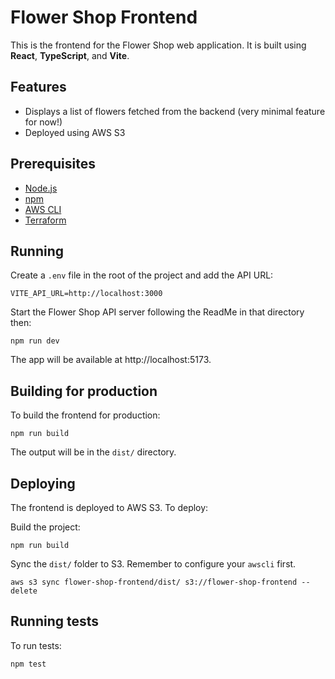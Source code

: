 # Flower Shop Frontend

This is the frontend for the Flower Shop web application. It is built using **React**, **TypeScript**, and **Vite**.

## Features

- Displays a list of flowers fetched from the backend (very minimal feature for now!)
- Deployed using AWS S3

## Prerequisites

- [Node.js](https://nodejs.org/)
- [npm](https://www.npmjs.com/)
- [AWS CLI](https://aws.amazon.com/cli/)
- [Terraform](https://developer.hashicorp.com/terraform/cli)

## Running

Create a `.env` file in the root of the project and add the API URL:

```
VITE_API_URL=http://localhost:3000
```

Start the Flower Shop API server following the ReadMe in that directory then:

```
npm run dev
```

The app will be available at http://localhost:5173.

## Building for production

To build the frontend for production:

```
npm run build
```

The output will be in the `dist/` directory.

## Deploying

The frontend is deployed to AWS S3. To deploy:

Build the project:

```
npm run build
```

Sync the `dist/` folder to S3. Remember to configure your `awscli` first.

```
aws s3 sync flower-shop-frontend/dist/ s3://flower-shop-frontend --delete
```

## Running tests

To run tests:

```
npm test
```
